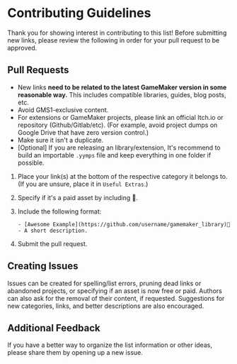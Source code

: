 # Contributing Guidelines

Thank you for showing interest in contributing to this list! Before submitting new links, please review the following in order for your pull request to be approved.

## Pull Requests

- New links **need to be related to the latest GameMaker version in some reasonable way.** This includes compatible libraries, guides, blog posts, etc.
- Avoid GMS1-exclusive content.
- For extensions or GameMaker projects, please link an official Itch.io or repository (Github/Gitlab/etc). (For example, avoid project dumps on Google Drive that have zero version control.)
- Make sure it isn't a duplicate.
- [Optional] If you are releasing an library/extension, It's recommend to build an importable `.yymps` file and keep everything in one folder if possible.

1. Place your link(s) at the bottom of the respective category it belongs to. (If you are unsure, place it in `Useful Extras`.)

2. Specify if it's a paid asset by including 💸.

3. Include the following format:
   
   `- [Awesome Example](https://github.com/username/gamemaker_library)💸 - A short description.`

4. Submit the pull request.

## Creating Issues

Issues can be created for spelling/list errors, pruning dead links or abandoned projects, or specifying if an asset is now free or paid.
Authors can also ask for the removal of their content, if requested. Suggestions for new categories, links, and better descriptions are also encouraged.

## Additional Feedback

If you have a better way to organize the list information or other ideas, please share them by opening up a new issue.

